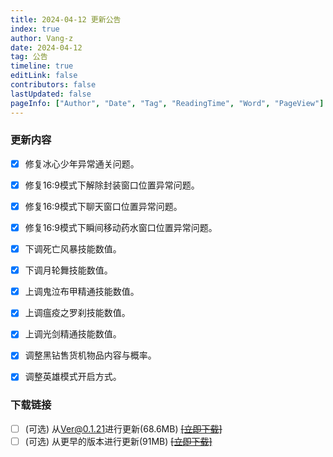 ```yaml
---
title: 2024-04-12 更新公告
index: true
author: Vang-z
date: 2024-04-12
tag: 公告
timeline: true
editLink: false
contributors: false
lastUpdated: false
pageInfo: ["Author", "Date", "Tag", "ReadingTime", "Word", "PageView"]
---
```


### 更新内容
- [x] 修复<a>冰心少年</a>异常通关问题。
- [x] 修复<a>16:9</a>模式下解除封装窗口位置异常问题。
- [x] 修复<a>16:9</a>模式下聊天窗口位置异常问题。
- [x] 修复<a>16:9</a>模式下瞬间移动药水窗口位置异常问题。
- [x] 下调<a>死亡风暴</a>技能数值。
- [x] 下调<a>月轮舞</a>技能数值。
- [x] 上调<a>鬼泣布甲精通</a>技能数值。
- [x] 上调<a>瘟疫之罗刹</a>技能数值。
- [x] 上调<a>光剑精通</a>技能数值。
- [x] 调整<a>黑钻售货机</a>物品内容与概率。
- [x] 调整<a>英雄模式</a>开启方式。


### 下载链接
- [ ] <a>(可选)</a> 从<a>Ver@0.1.21</a>进行更新(68.6MB) ~~[[立即下载]]()~~
- [ ] <a>(可选)</a> 从<a>更早的版本</a>进行更新(91MB) ~~[[立即下载]]()~~
